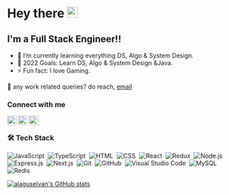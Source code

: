 # Hey there <img src="https://media.giphy.com/media/hvRJCLFzcasrR4ia7z/giphy.gif" width="25px">


## I'm a Full Stack Engineer!!

- 🌱 I’m currently learning everything DS, Algo & System Design.
- 🥅 2022 Goals: Learn DS, Algo & System Design &Java.
- ⚡ Fun fact: I love Gaming.


💼 any work related queries? do reach, [email]

### Connect with me

[<img align="left" alt="AlaguSelvan | Twitter" width="22px" src="https://cdn.jsdelivr.net/npm/simple-icons@v3/icons/twitter.svg" />][twitter]
[<img align="left" alt="AlaguSelvan | LinkedIn" width="22px" src="https://cdn.jsdelivr.net/npm/simple-icons@v3/icons/linkedin.svg" />][linkedin]
[<img align="left" alt="AlaguSelvan | LinkedIn" width="22px" src="https://cdn.jsdelivr.net/npm/simple-icons@3.13.0/icons/steam.svg" />][steam]

<br />

### 🛠  Tech Stack


![JavaScript](https://img.shields.io/badge/-JavaScript-05122A?style=flat&logo=javascript)&nbsp;
![TypeScript](https://img.shields.io/badge/-TypeScript-05122A?style=flat&logo=typescript)&nbsp;
![HTML](https://img.shields.io/badge/-HTML-05122A?style=flat&logo=HTML5)&nbsp;
![CSS](https://img.shields.io/badge/-CSS-05122A?style=flat&logo=CSS3&logoColor=1572B6)&nbsp;
![React](https://img.shields.io/badge/-React-05122A?style=flat&logo=react&logoColor=339933)&nbsp;
![Redux](https://img.shields.io/badge/-Redux-05122A?style=flat&logo=redux&logoColor=339933)&nbsp;
![Node.js](https://img.shields.io/badge/-Node.js-05122A?style=flat&logo=node.js&logoColor=339933)&nbsp;
![Express.js](https://img.shields.io/badge/-Express.js-05122A?style=flat&logo=express&logoColor=339933)&nbsp;
![Next.js](https://img.shields.io/badge/-Next.js-05122A?style=flat&logo=next.js&logoColor=339933)&nbsp;
![Git](https://img.shields.io/badge/-Git-05122A?style=flat&logo=git)&nbsp;
![GitHub](https://img.shields.io/badge/-GitHub-05122A?style=flat&logo=github)&nbsp;
![Visual Studio Code](https://img.shields.io/badge/-Visual%20Studio%20Code-05122A?style=flat&logo=visual-studio-code&logoColor=007ACC)&nbsp;
![MySQL](https://img.shields.io/badge/-MySQL-05122A?style=flat&logo=mysql&logoColor=4479A1)&nbsp;
![Redis](https://img.shields.io/badge/-Redis-05122A?style=flat&logo=redis&logoColor=4479A1)&nbsp;

[![alaguselvan's GitHub stats](https://github-readme-stats.vercel.app/api?username=alagu-selvan&show_icons=true&theme=dark)](https://github.com/anuraghazra/github-readme-stats)

[twitter]: https://twitter.com/alaguselvan97/
[linkedin]: https://www.linkedin.com/in/alagu-selvan/
[steam]: https://steamcommunity.com/id/SelvanFrenzy/
[reddit]: https://www.reddit.com/user/SelvanFrenzy14/
[email]: mailto:alaguselvan97@gmail.com
